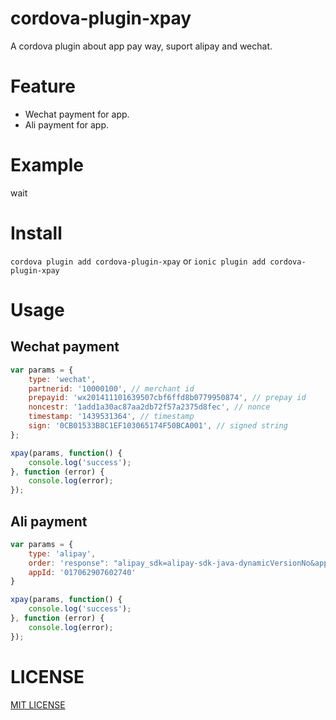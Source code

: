 # cordova-plugin-xpay

A cordova plugin about app pay way, suport alipay and wechat.

# Feature

- Wechat payment for app.
-  Ali payment for app.

# Example
wait
# Install
```cordova plugin add cordova-plugin-xpay```
or
```ionic plugin add cordova-plugin-xpay```

# Usage

## Wechat payment

```Javascript
var params = {
    type: 'wechat',
    partnerid: '10000100', // merchant id
    prepayid: 'wx201411101639507cbf6ffd8b0779950874', // prepay id
    noncestr: '1add1a30ac87aa2db72f57a2375d8fec', // nonce
    timestamp: '1439531364', // timestamp
    sign: '0CB01533B8C1EF103065174F50BCA001', // signed string
};

xpay(params, function() {
    console.log('success');
}, function (error) {
    console.log(error);
});
```

## Ali payment

```Javascript
var params = {
    type: 'alipay',
    order: 'response": "alipay_sdk=alipay-sdk-java-dynamicVersionNo&app_id=2017062907602740&...", // this string return by back-end
    appId: '017062907602740'
}

xpay(params, function() {
    console.log('success');
}, function (error) {
    console.log(error);
});
```
# LICENSE

[MIT LICENSE](http://opensource.org/licenses/MIT)

